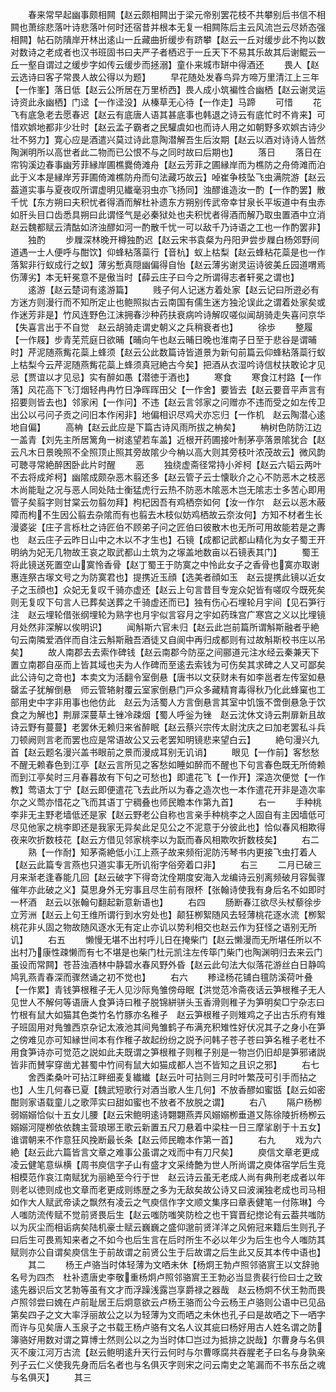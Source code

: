 <!-- { "loadSidebar": true } -->
　　春来常早起幽事颇相闗【赵云颇相闗出于梁元帝别罢花枝不共攀别后书信不相闗也萧综悲落叶诗悲落叶何时还宿昔并根本无复一相闗陈后主云风流岂云尽娇态强相闗】帖石防隤岸开林出逺山一丘藏曲折缓步有跻攀【赵云一丘对缓步此不拘以数对数诗之老成者也汉书班固书曰夫严子者栖迟于一丘天下不易其乐故其后谢鲲云一丘一壑自谓过之缓步字如传云缓步而拯溺】童仆来城市缾中得酒还
　　畏人【赵云选诗曰客子常畏人故公得以为题】
　　早花随处发春鸟异方啼万里清江上三年【一作峯】落日低【赵云公所居在万里桥西】畏人成小筑褊性合幽栖【赵云谢灵运诗资此永幽栖】门迳【一作迳没】从榛草无心待【一作走】马蹄
　　可惜
　　花飞有底急老去愿春迟【赵云有底唐人语其甚底事也韩退之诗云有底忙时不肯来】可惜欢娯地都非少壮时【赵云孟子霸者之民驩虞如也而诗人用之如朝野多欢娯古诗少壮不努力】寛心应是酒遣兴莫过诗此意陶潜解吾生后汝期【赵云以酒对诗诗人皆然陶渊明所以高世者此二物而已公恨不与之同时故曰后期也】
　　落日
　　落日在帘钩溪边春事幽芳菲縁岸圃樵爨倚滩舟【赵云芳菲之圃縁岸而为樵防之舟倚滩而泊此于义本是縁岸芳菲圃倚滩樵防舟而句法藏巧故云】啅崔争枝坠飞虫满院游【赵云葢道实事与夏夜叹所谓虚明见纎毫羽虫亦飞扬同】浊醪谁造汝一酌【一作酌罢】散千忧【东方朔曰夫积忧者得酒而解杜补遗东方朔别传武帝幸甘泉长平坂道中有虫赤如肝头目口齿悉具朔曰此谓怪气是必秦狱处也夫积忧者得酒而解乃取虫置酒中立消　赵云魏都赋云清酤如济浊醪如河一酌散千忧一可以敌千乃诗语之工也一作酌罢非】
　　独酌
　　步屧深林晚开樽独酌迟【赵云宋书袁粲为丹阳尹尝步屧白杨郊野间道遇一士人便呼与酣饮】仰蜂粘落蘂行【音杭】蚁上枯梨【赵云蜂粘花蘂是也一作落絮非行蚁成行之蚁】薄劣慙真隠幽偏得自怡【赵云薄劣谢灵运诗彼美丘园道喟焉伤薄劣】本无轩冕意不是傲当时【薛云庄子曰今之所谓得志者轩冕之谓也】
　　逺游【赵云楚词有逺游篇】
　　贱子何人记迷方着处家【赵云记曰所逰必有方迷方则漫行而不知所定止也鲍照拟古云南国有儒生迷方独沦误此之谓着处家矣或作迷芳非是】竹风连野色江沫拥春沙种药扶衰病吟诗解叹嗟似闻胡骑走失喜问京华【失喜言出于不自觉　赵云胡骑走谓史朝义之兵稍衰者也】
　　徐歩
　　整履【一作屐】步青芜荒庭日欲晡【晡向午也赵云晡日晚也淮南子日至于悲谷是谓晡时】芹泥随燕觜花蘂上蜂须【赵云公此数篇诗皆道景为新句前篇云仰蜂粘落蘂行蚁上枯梨今云芹泥随燕觜花蘂上蜂须真冠絶古今矣】把酒从衣湿吟诗信杖扶敢论才见忌【贾谊以才见忌】实有醉如愚【潜徳于酒也】
　　寒食
　　寒食江村路【一作落】风花高下飞汀烟轻冉冉竹日净晖晖田父【一作舍】要皆去【赵云要音平声言有招要则皆去也】邻家闲【一作问】不违【赵云言邻家之问赠亦不违而受之如左传卫出公以弓问子贡之问旧本作闲非】地偏相识尽鸡犬亦忘归【一作机　赵云陶潜心逺地自偏】
　　高柟【赵云此应是下篇古诗风雨所拔之柟矣】
　　柟树色防防江边一盖青【刘先主所居篱角一树逺望若车盖】近根开药圃接叶制茅亭落景隂犹合【赵云凡木日景晚照不全照顶止照其旁故隂少今柟以高大则其旁枝叶浓茂故云】微风韵可聴寻常絶醉困卧此片时醒
　　恶
　　独绕虚斋径常持小斧柯【赵云六韬云两叶不去将成斧柯】幽隂成颇杂恶木翦还多【赵云管子云士懐耿介之心不防恶木之枝恶木尚能耻之况与恶人同处陆士衡猛虎行云热不防恶木隂恶木岂无隂志士多苦心即用管子矣翦字则甘棠云勿翦勿拜】枸杞因吾有鸡栖奈如何【汝一作尔　赵云以恶木蔽障而枸不生因公翦去杂隂而有也翦去木枝似妨鸡栖故云奈汝何】方知不材者生长漫婆娑【庄子言栎杜之诗匠伯不顾弟子问之匠伯曰彼散木也无所可用故能若是之夀也　赵云庄子云昨日山中之木以不才生也】石镜【成都记武都山精化为女子蜀王开明纳为妃无几物故王哀之取武都山土筑为之塜盖地数亩以石镜表其门】
　　蜀王将此镜送死置空山寞怜香骨【赵丁蜀王于防寞之中怜此女子之香骨也寞亦取谢惠连祭古塜文号之为防寞君也】提携近玉顔【选美者顔如玉　赵云提携此镜以近女子之玉顔也】众妃无复叹千骑亦虚还【赵云上句言昔目专宠众妃皆有嗟叹今既死矣则无复叹下句言人已葬矣送葬之千骑虚还而已】独有伤心石埋轮月宇间【见石笋行注　赵云埋轮借张纲埋轮为熟字也月宇似言容月之宇如药珠宫广寒宫之义以比埋镜月处然非深解以俟明识】
　　闻斛斯六官未归【赵云此岂前篇所谓斛斯融者乎絶句云南隣爱酒伴而自注云斛斯融吾酒徒又自阆中再归成都则有过故斛斯校书庄以吊矣】
　　故人南郡去去索作碑钱【赵云南郡今防巫之间郦道元注水经云秦兼天下置立南郡自巫而上皆其域也夫为人作碑而至逺去索钱为可伤矣其求碑之人又可鄙矣此公诗句之竒也】本卖文为活翻令室倒悬【唐书以文获财未有如李邕者左传室如悬罄孟子犹解倒悬　师云管辂射覆云室家倒悬门戸众多藏精育毒得秋乃化此蜂窠也工部用史中字非用事也他仿此　赵云为活蜀人方言倒悬言其室中饥饿不啻倒悬急于饮食之为解也】荆扉深蔓草土锉冷疎烟【蜀人呼釡为锉　赵云沈休文诗云荆扉新且故诗云野有蔓蔓】老罢休无赖归来省醉眠【赵云蔡兴宗传太尉沈庆之曰加老罢私斗兵刀顿阙则言老而罢也应是常语故公又云老罢知明镜悲来望白云】
　　絶句漫兴九首【赵云题名漫兴盖书眼前之景而漫成耳别无讥诮】
　　眼见【一作前】客愁愁不醒无赖春色到江亭【赵云言所见之客愁如睡如醉而不醒也下句言春色既无所倚赖而到江亭矣时三月春暮故有下句之可愁也】即遣花飞【一作开】深造次便觉【一作教】莺语太丁宁【赵云即便遣花飞去此所以为春之造次也一本作遣花开非是造次率尔之义莺亦惜花之飞而其语丁宁稠叠也师民瞻本作第九首】
　　右一
　　手种桃李非无主野老墙低还是家【赵云野老公自称也言亲手种桃李之人固自有主因墙低可尽见他家之桃李即还是我家无异矣此足见公之不泥意于分彼此也】恰似春风相欺得夜来吹折数枝花【赵云方借见邻家桃李以为翫而春风相欺吹折数枝矣】
　　右二
　　熟【一作耐】知茅斋絶低小江上燕子故来频衔泥防汚琴书内更接飞虫打着人【赵云此篇专言燕也只道实事无所讥衔字俗旁着口非】
　　右三
　　二月已破三月来渐老逢春能几回【赵云破字下得竒沈佺期度安海入龙编诗云别离频破月容鬓骤催年亦此破之义】莫思身外无穷事且尽生前有限杯【张翰诗使我有身后名不如即时一杯酒　赵云以张翰句翻起新意新语也】
　　右四
　　肠断春江欲尽头杖藜徐步立芳洲【赵云上句王维所谓行到水穷处也】颠狂栁絮随风去轻薄桃花逐水流【栁絮桃花非乆固之物故随风逐水无有定止亦讥以势利相交也赵云作为狂怪之语别无所讥】
　　右五
　　懒慢无堪不出村呼儿日在掩柴门【赵云懒漫而无所堪任所以不出村乃康性疎懒而有七不堪是也柴门杜元凯注左传筚门柴门也陶渊明归去来云门虽设而常闗】苍苔浊酒林中静碧水春风野外昏【赵云此句法大似落花游丝白日静鸣鸠乳燕青春深而骤然诵之初不觉也】
　　右六
　　糁迳杨花铺白氊防溪荷叶叠【一作累】青钱笋根稚子无人见沙际鳬雏傍母眠【洪觉范冷斋夜话云笋根稚子无人见世人不解何等语唐人食笋诗曰稚子脱锦絣骈头玉香滑则稚子为笋明矣□宁杂志曰竹根有鼠大如猫其色类竹名竹豚亦名稚子　赵云笋根稚子则雉鸡之子出古乐府有雉子班固用对鳬雏西京杂记太液池其间鳬雏鹤子布满充积雉性好伏况其子之身小在笋之傍难见亦可知縁世间本有作稚子故起纷纷之説予问韩子苍子苍曰笋名稚子老杜不用食笋诗亦可觉范之説如此夫既谓之笋根稚子则稚子别是一物岂仍旧却是笋邪诸説皆非而賛寜穿凿尤甚蜀中竹间有鼠大如猫成都人岂不皆知之且识之邪】
　　右七
　　舍西柔桑叶可拈江畔细麦复纎纎【赵云叶可拈则三月时叶繁茂可引手而拈之也】人生几何春已夏【魏武短歌行对酒当歌人生几何】不放香醪如蜜甛【赵云如密酣则家语载童儿之歌萍实曰甜如蜜也不放者不放脱之谓】
　　右八
　　隔户杨栁弱嫋嫋恰似十五女儿腰【赵云宋鲍明逺诗翾翾燕弄风嫋嫋栁垂道又陈徐陵折杨栁云嫋嫋河隄栁依依魏主营琅琊王歌云新置五尺刀悬着中梁柱一日三摩挲剧于十五女】谁谓朝来不作意狂风挽断最长条【赵云师民瞻本作第一首】
　　右九
　　戏为六絶【赵云此六篇皆言文章之难事公虽谓之戏而中有刀尺矣】
　　庾信文章老更成凌云健笔意纵横【周书庾信字子山有盛才文采绮艶为世人所尚谓之庾体宿学后生竞相模范作哀江南赋犹为丽絶至今行于世　赵云诗云虽无老成人尚有典刑老成者以年则老以徳则成也文章而老更成则练歴之多为无敌矣故公诗又曰波澜独老成也司马相如作大人赋武帝读之飘然有凌云之气庾信作字文顺文集序曰章表健笔一付陈琳】今人嗤防流传赋不觉前贤畏后生【赵云嗤防嗤笑防检之也干寳晋纪揔论有云葢共嗤防以为灰尘而相诟病矣陆机豪士赋云巍巍之盛仰邈前贤洋洋之风俯冠来籍后生则孔子曰后生可畏焉知来者之不如今也后生言在后时所生不必以年少为后生也今人嗤防其赋则亦公自谓矣庾信生于前故谓之前贤公生于后故谓之后生此又反其本传中语也】
　　其二
　　杨王卢骆当时体轻薄为文哂未休【杨炯王勃卢照邻骆賔王以文辞驰名号为四杰　杜补遗唐史李敬重杨炯卢照邻骆賔王王勃必当显贵裴行俭曰士之致逺先器识后文艺勃等虽有文才而浮躁浅露岂享爵禄之器哉　赵云杨炯不伏王勃而畏卢照邻尝曰媿在卢前耻居王后炯意欲云卢杨王骆而公今云杨王卢骆则公语中已见品第矣四子之文大率浮丽故公之以为轻薄为文而哂之未休也孔子曰是故哂之下一哂字而许与见矣唐人玉泉子之书载王杨卢骆有文名人议其疵曰杨好用古人姓名谓之防簿骆好用数对谓之算博士然则公以之为当时体□岂过为抵排之説哉】尔曹身与名俱灭不废江河万古流【赵云鲍明逺升天行云何时与尔曹啄腐共吞腥老子曰名与身孰亲列子云仁义使我先身而后名者也与名俱灭字则宋之问云南史之笔漏而不书东岳之魂与名俱灭】
　　其三
